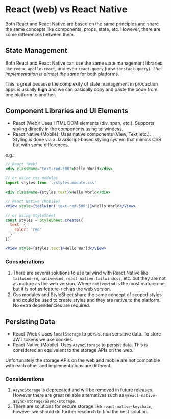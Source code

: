 # React (web) vs React Native

Both React and React Native are based on the same principles and share the same concepts like components, props, state, etc. However, there are some differences between them.

## State Management

Both React and React Native can use the same state management libraries like `redux`, `apollo-react`, and even `react-query` (now `tanstack-query`). _The implementation is almost the same_ for both platforms.

This is great because the complexity of state management in production apps is usually __high__ and we can basically copy and paste the code from one platform to another.

## Component Libraries and UI Elements

- React (Web): Uses HTML DOM elements (div, span, etc.). Supports styling directly in the components using tailwindcss.
- React Native (Mobile): Uses native components (View, Text, etc.). Styling is done via a JavaScript-based styling system that mimics CSS but with some differences.

e.g.:

```jsx
// React (Web)
<div className="text-red-500">Hello World</div>

// or using css modules
import styles from './styles.module.css'

<div className={styles.text}>Hello World</div>

// React Native (Mobile)
<View style={tailwind('text-red-500')}>Hello World</View>

// or using StyleSheet
const styles = StyleSheet.create({
  text: {
    color: 'red'
  }
})

<View style={styles.text}>Hello World</View>
```

### Considerations

1. There are several solutions to use tailwind with React Native like `tailwind-rn`, `nativewind`, `react-native-tailwindcss`, etc. but they are not as mature as the web version. Where `nativewind` is the most mature one but it is not as feature-rich as the web version.
2. Css modules and StyleSheet share the same concept of scoped styles and could be used to create styles and they are native to the platform. No extra dependencies are required.

## Persisting Data

- React (Web): Uses `localStorage` to persist non sensitive data. To store JWT tokens we use cookies.
- React Native (Mobile): Uses `AsyncStorage` to persist data. This is considered an equivalent to the storage APIs on the web.

Unfortunately the storage APIs on the web and mobile are not compatible with each other and implementations are different.

### Considerations

1. `AsyncStorage` is deprecated and will be removed in future releases. However there are great reliable alternatives such as `@react-native-async-storage/async-storage`.
2. There are solutions for secure storage like `react-native-keychain`, however we should do further research to find the best solution.
